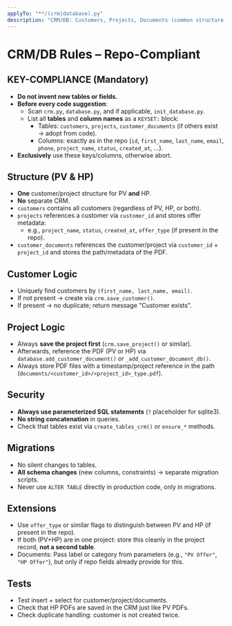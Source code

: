 ```yaml
---
applyTo: "**/(crm|database).py"
description: "CRM/DB: Customers, Projects, Documents (common structure, PV & HP, repo-Keys)"
---
```


# CRM/DB Rules – Repo-Compliant

## KEY-COMPLIANCE (Mandatory)
- **Do not invent new tables or fields.**
- **Before every code suggestion**:
  - Scan `crm.py`, `database.py`, and if applicable, `init_database.py`.
  - List all **tables** and **column names** as a `KEYSET:` block:
    - Tables: `customers`, `projects`, `customer_documents` (if others exist → adopt from code).
    - Columns: exactly as in the repo (`id`, `first_name`, `last_name`, `email`, `phone`, `project_name`, `status`, `created_at`, …).
- **Exclusively** use these keys/columns, otherwise abort.

## Structure (PV & HP)
- **One** customer/project structure for PV **and** HP.
- **No** separate CRM.
- `customers` contains all customers (regardless of PV, HP, or both).
- `projects` references a customer via `customer_id` and stores offer metadata:
  - e.g., `project_name`, `status`, `created_at`, `offer_type` (if present in the repo).
- `customer_documents` references the customer/project via `customer_id` + `project_id` and stores the path/metadata of the PDF.

## Customer Logic
- Uniquely find customers by `(first_name, last_name, email)`.
- If not present → create via `crm.save_customer()`.
- If present → no duplicate; return message "Customer exists".

## Project Logic
- Always **save the project first** (`crm.save_project()` or similar).
- Afterwards, reference the PDF (PV or HP) via `database.add_customer_document()` or `_add_customer_document_db()`.
- Always store PDF files with a timestamp/project reference in the path (`documents/<customer_id>/<project_id>_type.pdf`).

## Security
- **Always use parameterized SQL statements** (`?` placeholder for sqlite3).
- **No string concatenation** in queries.
- Check that tables exist via `create_tables_crm()` or `ensure_*` methods.

## Migrations
- No silent changes to tables.
- **All schema changes** (new columns, constraints) → separate migration scripts.
- Never use `ALTER TABLE` directly in production code, only in migrations.

## Extensions
- Use `offer_type` or similar flags to distinguish between PV and HP (if present in the repo).
- If both (PV+HP) are in one project: store this cleanly in the project record, **not a second table**.
- Documents: Pass label or category from parameters (e.g., `"PV Offer"`, `"HP Offer"`), but only if repo fields already provide for this.

## Tests
- Test insert + select for customer/project/documents.
- Check that HP PDFs are saved in the CRM just like PV PDFs.
- Check duplicate handling: customer is not created twice.